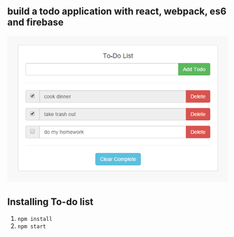 ## build a todo application with react, webpack, es6 and firebase

<p align="center"><img width="550"src="https://raw.githubusercontent.com/superpig/react-firebase/master/src/img/display.png"></p>

## Installing To-do list
1. `npm install`
2. `npm start`
